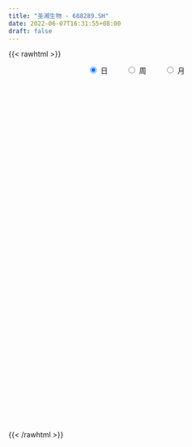 ```yaml
---
title: "圣湘生物 - 688289.SH"
date: 2022-06-07T16:31:55+08:00
draft: false
---
```

{{< rawhtml >}}
    <div style="text-align: center">
        <label style="padding: 1rem;"><input style="margin-right: .5rem" type="radio" name="period" value="D" checked onclick="period_change(this)">日</label>
        <label style="padding: 1rem;"><input style="margin-right: .5rem" type="radio" name="period" value="W" onclick="period_change(this)">周</label>
        <label style="padding: 1rem;"><input style="margin-right: .5rem" type="radio" name="period" value="M" onclick="period_change(this)">月</label>
    </div>
    <div id="chart" style="height: 700px;"></div> 
    <script type="text/javascript">
        const D_v = [225724.4,94129.26,57287.73,55006.2,73003.97,42519.12,48592.56,38679.37,30842.25,28537.28,24223.31,23454.52,20430.83,22019.61,52138.78,39306.89,26513.21,45855.79,44947.56,46309.34,38623.97,20569.66,20504.85,24622.9,34333.77,58671.58,51885.46,42035.5,30113.87,21434.36,40125.89,25367.24,24656.21,18772.68,24647.01,18487.97,21815.89,27643.23,42629.71,36012.25,20951.59,15571.18,13513.9,22901.21,29696.16,24961.51,28826.15,19597.23,10762.55,13111.79,8252.48,13823.14,7868.57,12688.41,10743.99,22097.41,13078.75,12818.84,7207.18,6660.97,8065.56,7345.1,8040.58,11575.54,11087.4,15460.73,9885.08,11465.15,13437.09,27554.6,15259.23,11740.9,12793.83,14286.0,15026.55,18390.39,30363.65,18766.02,11157.02,10550.33,15987.18,13866.94,10943.31,15552.66,14548.46,29866.36,33705.39,24821.05,18268.91,23358.93,18045.84,16218.94,13799.09,18711.34,8568.02,29007.88,16095.32,28765.93,55955.96,45449.46,29794.3,20514.23,26450.7,18590.49,11933.33,22356.9,20722.18,11798.88,9165.84,10413.98,8224.73,15245.67,20736.4,15423.34,14002.84,7728.24,11692.65,10135.28,21119.36,22413.46,11172.19,9491.91,11809.82,7419.95,8372.71,9265.31,6651.4,6453.23,5013.67,7696.75,4713.85,5460.92,12169.96,8749.7,5629.7,11265.62,5075.83,3371.08,4338.66,7547.52,13379.93,5159.23,16053.15,6979.3,7047.24,5303.1,8179.82,4432.4,9102.66,11482.88,7375.82,23858.81,25699.41,17752.25,17166.9,12356.25,10021.99,16351.05,43904.64,29848.23,16067.36,19495.33,15255.82,16658.38,14515.11,8894.11,8461.68,7983.44,16612.92,9825.18,10961.41,10426.17,5701.5,8198.07,5869.0,8822.86,6431.68,7848.55,10624.72,7714.96,18732.53,11251.04,9652.94,7199.01,7584.19,10333.89,8016.14,5843.35,6014.31,9136.01,6864.42,4915.27,8266.41,6038.01,9655.11,11462.3,9045.89,6848.05,15979.57,8290.3,9357.93,8302.63,8344.32,8348.07,4580.39,5500.16,4316.45,6797.16,5197.63,4685.14,10076.55,7596.33,7452.19,7940.28,6276.71,4876.15,4068.47,5910.61,8446.93,6362.27,6695.1,13570.77,8453.06,20708.96,19817.8,22281.64,12702.97,11503.71,8940.71,5309.71,6865.25,5786.4,6689.75,5597.97,4279.93,7185.54,3137.51,8410.32,4589.04,5760.58,5603.0,5924.15,6690.17,10817.1,18951.25,14384.67,11017.72,13511.67,11858.27,9079.19,14049.79,12324.64,14203.77,17070.92,35051.43,22982.59,17086.85,20314.19,16617.48,11642.96,12949.18,10607.38,10757.4,10985.33,11396.91,13056.32,14016.19,18023.79,11485.54,12687.74,6766.16,7264.33,8034.4,13117.85,6764.24,12356.98,21080.08,10098.34,18047.94,20954.28,11616.58,14980.28,14973.18,20335.28,45387.97,22196.17,20173.58,28626.85,9574.27,14329.25,16439.52,10732.14,31388.39,19109.08,12615.57,17617.63,10382.29,9565.02,22705.31,19006.83,49993.5,42125.29,111935.41,57777.06,34912.36,26804.74,19285.81,30229.26,19749.12,23235.52,40922.8,80788.53,47322.63,105237.4,52534.7,47014.61,31628.55,62146.02,40748.68,22974.32,30099.07,26406.48,39135.02,27500.16,27772.12,33114.59,40570.47,38349.54,80486.89,44153.11,111714.64,139185.47,162632.51,167457.05,136587.81,182056.96,147080.75,142349.71,73554.26,69908.52,81558.51,35294.99,47191.02,26791.53,31361.91,26202.87,42310.05,36491.0,26800.29,22845.4,42541.19,19051.93,20731.19,33341.6,23472.8,27702.75,25715.25,23956.69,20988.06,42899.83,43469.64,44558.0,33693.46,35976.08,39878.3,38156.88,34095.19,44213.83,36250.5,45393.87,115807.73,111483.08,62996.19,59870.08,55040.23,48026.98,53808.37,47951.45,33220.79,35721.0,36533.7,28340.87,57087.28,37023.48,36590.89,23836.66,41621.2,24951.41,41064.36,28891.69,27490.25,17467.69,60049.14,35474.1,31414.59,39437.29,26784.21,51840.52,35234.32,37799.85,29513.98,34628.17,53206.8,40128.49,50405.07,65554.25,24883.79,29116.04,34494.55,24783.36,24003.97,24593.54,19543.01,13401.26,16838.27,29224.03,152890.8,113096.5,53400.71,49378.77,40529.64,34100.54,44614.01,29238.9,51701.32,66389.9,44135.63]
const D_histogram = [0.0,-0.6286039886,-0.9454577804,-1.3378798932,-0.9410090142,-0.7349790433,-1.0744190668,-1.5070390534,-1.7977267121,-1.8046196516,-1.5653434628,-1.262435362,-0.883506008,-0.7632342597,-0.1848744373,0.2524866816,0.5792462374,1.158381529,1.6195563285,1.7121711007,1.4986518138,1.3614070011,1.2154344485,1.2073577494,1.3663460443,2.0755333055,2.7430519068,3.0196534454,2.8332950273,2.6217262626,1.7689529623,1.1861137605,0.7301145927,0.3611783893,-0.03677965,-0.2111734507,-0.2524107922,-0.5744027868,-0.2692205614,-0.3106527181,-0.6072993766,-0.6921484637,-0.7862784405,-0.9643764556,-1.4560712336,-1.3111256894,-1.6326565742,-1.9700806809,-1.9666268407,-1.7356433735,-1.5776088042,-1.3346924871,-1.0967674001,-1.0129804279,-0.7464518067,-0.3291533918,-0.250104588,-0.3630253818,-0.3757329237,-0.3304879854,-0.3462646165,-0.2997547619,-0.236381519,-0.1996835382,-0.2890255964,-0.5400932792,-0.5462832338,-0.4708093083,-0.1504750385,0.310074346,0.6122110724,0.8067584275,0.9684204839,1.0368857202,0.8539989069,0.9813356473,1.248892095,1.333469008,1.1006029351,1.0007476783,0.9814711058,0.7396099822,0.6902330622,0.7293315657,0.7314662956,1.1177250076,1.4775276962,1.3237158071,1.3559094992,1.4297104173,1.2888899237,0.7250702124,0.3592630328,0.2067612624,-0.0310743724,-0.1522274288,-0.3645794441,-0.1428597509,0.8405990343,1.3884067637,1.1973152909,1.1789885088,1.1140584615,0.9161219976,0.670549413,-0.0970569336,-1.0205773125,-1.5788209116,-1.8273903498,-2.0261252997,-2.0924351478,-1.7088430822,-1.7767854853,-1.9765398956,-1.9644137604,-2.0236889637,-1.9355643938,-1.6671922184,-1.3076001599,-1.1696321454,-1.2083256564,-1.1398137956,-1.3018534601,-1.2006290875,-1.2247834529,-1.4345077763,-1.4322972193,-1.2481526532,-1.1220714942,-1.1596033998,-1.0863905887,-0.9189617251,-0.5804616085,-0.3572901447,-0.0883774458,0.2738052816,0.3934016839,0.4239830245,0.523837309,0.7659812203,0.6016849177,0.5396018828,0.2219677518,0.0698198107,-0.0333291901,-0.0964543395,0.0215598658,0.0605254921,-0.1673011188,-0.0465022075,0.0351403412,0.6475614228,1.2208505391,1.4610848619,1.6189566947,1.6238947528,1.4524356415,1.4466788716,1.9049081319,1.8138313573,1.6350093402,1.1209347997,0.8557225628,0.789077374,0.2972007327,-0.0225566776,-0.1825197503,-0.1212062117,0.0656504905,0.1744696207,0.2052998235,-0.0126707704,-0.1421951526,-0.160029588,-0.2590834948,-0.5079220882,-0.5830845085,-0.5938987403,-0.445673934,-0.4061847656,0.0056249348,0.2405477937,0.3332309832,0.2717925694,0.2752609363,0.4321978647,0.4450940117,0.4157954686,0.3944616692,0.2730401664,0.2197110535,0.0958457941,-0.0914824514,-0.1451862844,0.0143682024,0.1179498496,0.1003397961,0.0374578879,0.2404200047,0.2848375248,0.3315656896,0.2099727465,-0.0259031364,-0.3803357371,-0.5611633505,-0.6938962177,-0.6877508913,-0.71073853,-0.6974688722,-0.6452635488,-0.6898973156,-0.6892074947,-0.7772759,-0.9222461012,-1.1148776886,-1.0439456908,-0.9138171217,-0.8610904507,-0.9770182413,-1.0671833413,-1.1487200184,-0.7342182228,-0.4060269527,0.1089728261,0.4955586384,0.952569811,1.1519015474,1.0624164713,0.8056632855,0.7218125038,0.5410384551,0.3307324776,0.1000618838,-0.1200216051,-0.2265702889,-0.3885964397,-0.4203003237,-0.2292164859,-0.1275208833,-0.1239067456,-0.1587008615,-0.0488187476,-0.1110904952,-0.32752514,-0.6993313513,-0.9636419651,-1.0570942873,-1.1101761757,-1.0554223285,-0.9131222453,-0.8042912555,-0.7062701169,-0.6619490925,-0.5614798423,-0.7106027306,-0.8101698559,-0.8696958448,-0.8326517913,-0.7351236347,-0.6216294283,-0.4535211446,-0.2864022584,-0.1420512729,-0.0434648323,0.0188155726,0.168627773,0.2476409659,0.4383927991,0.5535262647,0.6873568309,0.7458284063,0.7561304158,0.6880285339,0.7355215117,0.7115403616,0.7476951453,0.8345351178,0.8969114377,0.9782072534,0.830659423,0.6993188589,0.5751315991,0.5550772945,0.5490235241,0.7620474976,0.8314470395,0.8646429229,0.6487125286,0.5111136675,0.4095144229,0.387202159,0.3746674439,0.503357702,0.5161132227,0.5073267651,0.3873396641,0.3383546981,0.3120566533,0.3593579285,0.3882262141,0.4414334878,0.377827134,0.3749418548,0.3768650429,0.2774577016,0.1682566634,0.0544290738,-0.0819824386,-0.1945788662,-0.2074067581,-0.1240094749,0.0219924694,0.1599630626,0.4314449759,0.4357134056,0.4576283417,0.4488449699,0.4279160435,0.3222769672,0.2353549976,0.131637711,0.0723082254,0.0718252702,0.0921333773,0.0961185722,0.1213537297,0.145544961,0.1036643449,0.1927235166,0.1838849267,0.3300720193,0.4175917332,0.6810565768,1.0273115349,1.0756658796,1.4881672682,1.3629700537,0.6368143207,0.1379433169,-0.3770658286,-0.948361499,-1.2637269869,-1.6194390653,-1.7272981421,-1.7531797093,-1.6814834511,-1.7010775142,-1.5330319132,-1.290344966,-1.1204217443,-1.1058440197,-1.0075499541,-0.8768712042,-0.6484214044,-0.5051200611,-0.3168879745,-0.0968758208,-0.007379645,0.1047651318,0.0756546841,0.1463475388,0.2315215899,0.2288820895,0.2199590557,0.1745170454,0.1566714583,0.0616128646,-0.1580470783,-0.314379717,-0.2293789334,0.0693222538,0.2774665439,0.2271312172,0.1209296492,0.1081719332,0.2169465588,0.3044394316,0.2361049368,0.2314127494,0.2025111992,0.0956715287,0.0442817905,0.1285192057,0.205626108,0.2265279369,0.218247623,0.2956359366,0.2688266557,0.1424013026,0.0013228714,-0.0081683586,-0.050815265,0.1165751691,0.1359854629,0.2629810313,0.2076451385,0.1368196242,0.1043588307,0.1471858724,0.0629518243,0.0284331757,0.104677446,-0.0972286951,-0.0440243933,0.1753239478,0.3905452804,0.4927282921,0.5092851482,0.4701444871,0.4583389224,0.4472862706,0.3730859852,0.2623453496,0.1581599117,0.0593551792,0.0953261679,0.5614753091,0.6193192341,0.6012345802,0.6225672558,0.5294988984,0.4271104025,0.3953880877,-0.6417190136,-1.276103913,-1.5753194401,-1.7204862972]
const D_fast = [0.0,-0.7857549858,-1.3389732226,-2.0658653088,-1.9042466833,-1.8819614733,-2.4900062634,-3.2993860133,-4.0395053501,-4.4975532025,-4.6496128794,-4.6623136191,-4.5042607671,-4.5747975837,-4.0426563707,-3.5421735813,-3.0706024662,-2.2018717924,-1.3358079107,-0.8151503634,-0.6540066968,-0.4508997592,-0.2930136998,0.0007490386,0.5013238445,1.7293944321,3.0826760101,4.1141909101,4.6361562487,5.0800190497,4.66948399,4.3831732283,4.1097027087,3.8310611026,3.4239081508,3.1967209874,3.0923809479,2.6267882565,2.8646653416,2.7455700054,2.2970985027,2.0392122997,1.7485127127,1.3293205838,0.4736079974,0.2907721193,-0.4389229091,-1.268867186,-1.757070056,-1.9599974322,-2.1963650639,-2.2871218686,-2.3233886317,-2.4928467664,-2.4129310969,-2.07792103,-2.0613983732,-2.2650755124,-2.3717162852,-2.4090933433,-2.5114361285,-2.5398649644,-2.5355871012,-2.5488100049,-2.7104084622,-3.0964994648,-3.2392602279,-3.2814886295,-2.9987731193,-2.4607051483,-2.0055156538,-1.6092786919,-1.2055115144,-0.8778248482,-0.8472119347,-0.4745412825,0.105238189,0.5231823539,0.5654670148,0.7157986777,0.9418898816,0.8849312535,1.008112599,1.229543994,1.4145452977,2.0802352617,2.8094198744,2.986536937,3.3577080039,3.7889365263,3.9703385137,3.5877863555,3.311794934,3.2109834792,2.9653792513,2.8061693378,2.5026724614,2.6886772169,3.8822857607,4.777195181,4.8854325309,5.161852876,5.3754374441,5.4065314796,5.3285962483,4.5367256683,3.3580609612,2.4051121342,1.6996951086,0.9944288338,0.4050101987,0.3613914938,-0.1507472807,-0.8446366649,-1.3236139697,-1.888811414,-2.2845779426,-2.4330038218,-2.4003118032,-2.5547518251,-2.8955267502,-3.1119683383,-3.5994713678,-3.7984042671,-4.1287544956,-4.6971057631,-5.052969511,-5.1808631082,-5.3352998227,-5.6627325783,-5.8611174143,-5.9234289821,-5.7300442675,-5.59619534,-5.3493770025,-4.9187429547,-4.7007961313,-4.5642190347,-4.3334054229,-3.8997662066,-3.9136412798,-3.8408238439,-4.1029660369,-4.2376590254,-4.3491403237,-4.436379058,-4.3129748863,-4.2588778869,-4.5285297775,-4.4193564181,-4.3289287841,-3.5546173468,-2.6761155957,-2.0706100574,-1.507999051,-1.0970873046,-0.9054375056,-0.5495245575,0.3849317357,0.7473128004,0.9772431184,0.7434022778,0.6921206816,0.8227448363,0.4051683782,0.0797717985,-0.1258212119,-0.0948092261,0.1084600987,0.2608966341,0.3430517927,0.1219135063,-0.043159664,-0.1010014965,-0.264826277,-0.6406453924,-0.8615789399,-1.0208678567,-0.9840615339,-1.046118557,-0.6329026228,-0.3378428155,-0.1618518802,-0.1553421516,-0.0830585506,0.1819278439,0.3060974939,0.3807478179,0.4580294357,0.4048679747,0.4064666251,0.3065628142,0.0963639559,0.0063635517,0.1695100892,0.3025791987,0.3100540943,0.2565366581,0.5196037761,0.6352306773,0.7648502646,0.695750508,0.4533988411,0.0038823062,-0.3172361449,-0.6234430665,-0.789235463,-0.9899077342,-1.1510052944,-1.2601158582,-1.4772239539,-1.6488360066,-1.9312233869,-2.3067551135,-2.778106123,-2.9681605479,-3.0664862592,-3.229032201,-3.5892145519,-3.9461754872,-4.3148921689,-4.083944929,-3.8572603971,-3.3150174117,-2.8045419399,-2.1093883145,-1.6220811913,-1.4459621495,-1.501299514,-1.4046971698,-1.4502116047,-1.5778344627,-1.7834895856,-2.0335784757,-2.1967697318,-2.4559449925,-2.5927239575,-2.4589442411,-2.3891288594,-2.4164914081,-2.4909607393,-2.3932833124,-2.4833276837,-2.7816436135,-3.3282826627,-3.8335037677,-4.1912296618,-4.521855594,-4.7309573291,-4.8169378072,-4.9091796312,-4.9877260218,-5.1088922706,-5.148792981,-5.475566552,-5.7776761412,-6.0546260913,-6.2257449856,-6.3119977377,-6.3539108883,-6.2991828908,-6.2036645693,-6.094826402,-6.0071061695,-5.9401218714,-5.7481527277,-5.6072292934,-5.3068792604,-5.0533642286,-4.7476944547,-4.5027657777,-4.3034311643,-4.1995259127,-3.9681525569,-3.8142486166,-3.5911700466,-3.2956962947,-3.0090921154,-2.6832444863,-2.6231274609,-2.5796383104,-2.5600426704,-2.4413276513,-2.3101255407,-1.9065896929,-1.6293283911,-1.3799717769,-1.4337240391,-1.4435444833,-1.4427651222,-1.3682768464,-1.2871447004,-1.0326150168,-0.8908311905,-0.7727859568,-0.7959381418,-0.7603344332,-0.7086183147,-0.5714775573,-0.4455527183,-0.2819870726,-0.2511366429,-0.1602864584,-0.0641470095,-0.0941899255,-0.1613267979,-0.261547119,-0.418454241,-0.5796953851,-0.6443749666,-0.5919800522,-0.4404799904,-0.2625186316,0.1168245257,0.2300213067,0.3663433282,0.4697711989,0.5558212834,0.5307514489,0.5026682287,0.4318603698,0.3906079406,0.4080813029,0.4514227543,0.4794375923,0.5350111822,0.5955886537,0.5796241239,0.7168641747,0.7539968165,0.982701914,1.1746195611,1.608348549,2.2114313907,2.5287022053,3.313245411,3.5287907099,2.961838557,2.4974533825,1.8881777799,1.0797917348,0.4484945002,-0.3120773446,-0.851760957,-1.3159374515,-1.664612056,-2.1094754976,-2.324687875,-2.4045871693,-2.5147693836,-2.776652664,-2.9302460869,-3.0187851381,-2.9524406894,-2.9354193614,-2.8264092684,-2.6306160699,-2.5429648054,-2.4046287456,-2.4148255222,-2.3075457828,-2.1644913342,-2.1099103123,-2.0638435821,-2.0656563311,-2.0443340537,-2.1239894312,-2.3831611437,-2.6180887116,-2.5904326614,-2.2744009107,-1.9968899846,-1.990442507,-2.0664116627,-2.0521263954,-1.8891151301,-1.7255123995,-1.7348206601,-1.6816596601,-1.6599334105,-1.7428551988,-1.7831744894,-1.6668072728,-1.5382938435,-1.4607600304,-1.4144784385,-1.2631811407,-1.2227837577,-1.3136087851,-1.4543564986,-1.4658898182,-1.5212405408,-1.3247063144,-1.2712996549,-1.0785588287,-1.0819834369,-1.1186040451,-1.1249751309,-1.0453516211,-1.1138477132,-1.1412580678,-1.038844436,-1.2650577508,-1.2228595474,-0.9596802193,-0.6468225667,-0.4214574819,-0.2775793388,-0.1991838781,-0.0964047122,0.0043642036,0.0234354146,-0.0217188836,-0.0863643436,-0.1703302813,-0.1105277506,0.4959902179,0.7086639514,0.8408879426,1.0178624321,1.0571687992,1.061557904,1.1286826111,-0.0688542435,-1.0222651212,-1.7153105083,-2.2905989397]
const D_slow = [0.0,-0.1571509972,-0.3935154422,-0.7279854156,-0.9632376691,-1.1469824299,-1.4155871966,-1.79234696,-2.241778638,-2.6929335509,-3.0842694166,-3.3998782571,-3.6207547591,-3.811563324,-3.8577819333,-3.7946602629,-3.6498487036,-3.3602533213,-2.9553642392,-2.5273214641,-2.1526585106,-1.8123067603,-1.5084481482,-1.2066087109,-0.8650221998,-0.3461388734,0.3396241033,1.0945374647,1.8028612215,2.4582927871,2.9005310277,3.1970594678,3.379588116,3.4698827133,3.4606878008,3.4078944381,3.3447917401,3.2011910434,3.133885903,3.0562227235,2.9043978793,2.7313607634,2.5347911533,2.2936970394,1.929679231,1.6018978086,1.1937336651,0.7012134949,0.2095567847,-0.2243540587,-0.6187562597,-0.9524293815,-1.2266212315,-1.4798663385,-1.6664792902,-1.7487676381,-1.8112937852,-1.9020501306,-1.9959833615,-2.0786053579,-2.165171512,-2.2401102025,-2.2992055822,-2.3491264668,-2.4213828659,-2.5564061857,-2.6929769941,-2.8106793212,-2.8482980808,-2.7707794943,-2.6177267262,-2.4160371193,-2.1739319984,-1.9147105683,-1.7012108416,-1.4558769298,-1.143653906,-0.810286654,-0.5351359203,-0.2849490007,-0.0395812242,0.1453212713,0.3178795369,0.5002124283,0.6830790022,0.9625102541,1.3318921781,1.6628211299,2.0017985047,2.359226109,2.6814485899,2.8627161431,2.9525319012,3.0042222168,2.9964536237,2.9583967665,2.8672519055,2.8315369678,3.0416867264,3.3887884173,3.68811724,3.9828643672,4.2613789826,4.490409482,4.6580468353,4.6337826019,4.3786382737,3.9839330458,3.5270854584,3.0205541335,2.4974453465,2.070234576,1.6260382046,1.1319032307,0.6407997906,0.1348775497,-0.3490135488,-0.7658116034,-1.0927116433,-1.3851196797,-1.6872010938,-1.9721545427,-2.2976179077,-2.5977751796,-2.9039710428,-3.2625979868,-3.6206722917,-3.932710455,-4.2132283285,-4.5031291785,-4.7747268256,-5.0044672569,-5.149582659,-5.2389051952,-5.2609995567,-5.1925482363,-5.0941978153,-4.9882020592,-4.8572427319,-4.6657474268,-4.5153261974,-4.3804257267,-4.3249337888,-4.3074788361,-4.3158111336,-4.3399247185,-4.334534752,-4.319403379,-4.3612286587,-4.3728542106,-4.3640691253,-4.2021787696,-3.8969661348,-3.5316949193,-3.1269557457,-2.7209820575,-2.3578731471,-1.9962034292,-1.5199763962,-1.0665185569,-0.6577662218,-0.3775325219,-0.1636018812,0.0336674623,0.1079676455,0.1023284761,0.0566985385,0.0263969856,0.0428096082,0.0864270134,0.1377519692,0.1345842767,0.0990354885,0.0590280915,-0.0057427822,-0.1327233042,-0.2784944314,-0.4269691164,-0.5383875999,-0.6399337913,-0.6385275576,-0.5783906092,-0.4950828634,-0.427134721,-0.358319487,-0.2502700208,-0.1389965179,-0.0350476507,0.0635677666,0.1318278082,0.1867555716,0.2107170201,0.1878464072,0.1515498361,0.1551418868,0.1846293492,0.2097142982,0.2190787702,0.2791837713,0.3503931525,0.4332845749,0.4857777616,0.4793019775,0.3842180432,0.2439272056,0.0704531512,-0.1014845717,-0.2791692042,-0.4535364222,-0.6148523094,-0.7873266383,-0.959628512,-1.153947487,-1.3845090123,-1.6632284344,-1.9242148571,-2.1526691375,-2.3679417502,-2.6121963106,-2.8789921459,-3.1661721505,-3.3497267062,-3.4512334444,-3.4239902378,-3.3001005783,-3.0619581255,-2.7739827387,-2.5083786208,-2.3069627995,-2.1265096735,-1.9912500597,-1.9085669403,-1.8835514694,-1.9135568707,-1.9701994429,-2.0673485528,-2.1724236337,-2.2297277552,-2.261607976,-2.2925846625,-2.3322598778,-2.3444645647,-2.3722371885,-2.4541184735,-2.6289513114,-2.8698618026,-3.1341353745,-3.4116794184,-3.6755350005,-3.9038155618,-4.1048883757,-4.2814559049,-4.4469431781,-4.5873131387,-4.7649638213,-4.9675062853,-5.1849302465,-5.3930931943,-5.576874103,-5.73228146,-5.8456617462,-5.9172623108,-5.952775129,-5.9636413371,-5.958937444,-5.9167805007,-5.8548702593,-5.7452720595,-5.6068904933,-5.4350512856,-5.248594184,-5.0595615801,-4.8875544466,-4.7036740687,-4.5257889783,-4.3388651919,-4.1302314125,-3.9060035531,-3.6614517397,-3.453786884,-3.2789571692,-3.1351742695,-2.9964049458,-2.8591490648,-2.6686371904,-2.4607754305,-2.2446146998,-2.0824365677,-1.9546581508,-1.8522795451,-1.7554790053,-1.6618121444,-1.5359727188,-1.4069444132,-1.2801127219,-1.1832778059,-1.0986891313,-1.020674968,-0.9308354859,-0.8337789324,-0.7234205604,-0.6289637769,-0.5352283132,-0.4410120525,-0.3716476271,-0.3295834613,-0.3159761928,-0.3364718024,-0.385116519,-0.4369682085,-0.4679705772,-0.4624724599,-0.4224816942,-0.3146204503,-0.2056920989,-0.0912850134,0.020926229,0.1279052399,0.2084744817,0.2673132311,0.3002226588,0.3182997152,0.3362560327,0.359289377,0.3833190201,0.4136574525,0.4500436927,0.475959779,0.5241406581,0.5701118898,0.6526298946,0.7570278279,0.9272919721,1.1841198559,1.4530363257,1.8250781428,2.1658206562,2.3250242364,2.3595100656,2.2652436085,2.0281532337,1.712221487,1.3073617207,0.8755371851,0.4372422578,0.0168713951,-0.4083979835,-0.7916559618,-1.1142422033,-1.3943476394,-1.6708086443,-1.9226961328,-2.1419139339,-2.304019285,-2.4302993003,-2.5095212939,-2.5337402491,-2.5355851603,-2.5093938774,-2.4904802064,-2.4538933217,-2.3960129242,-2.3387924018,-2.2838026379,-2.2401733765,-2.2010055119,-2.1856022958,-2.2251140653,-2.3037089946,-2.361053728,-2.3437231645,-2.2743565285,-2.2175737242,-2.1873413119,-2.1602983286,-2.1060616889,-2.029951831,-1.9709255968,-1.9130724095,-1.8624446097,-1.8385267275,-1.8274562799,-1.7953264785,-1.7439199515,-1.6872879673,-1.6327260615,-1.5588170774,-1.4916104134,-1.4560100878,-1.4556793699,-1.4577214596,-1.4704252758,-1.4412814835,-1.4072851178,-1.34153986,-1.2896285754,-1.2554236693,-1.2293339616,-1.1925374935,-1.1767995374,-1.1696912435,-1.143521882,-1.1678290558,-1.1788351541,-1.1350041671,-1.0373678471,-0.914185774,-0.786864487,-0.6693283652,-0.5547436346,-0.442922067,-0.3496505707,-0.2840642332,-0.2445242553,-0.2296854605,-0.2058539185,-0.0654850912,0.0893447173,0.2396533624,0.3952951763,0.5276699009,0.6344475015,0.7332945234,0.57286477,0.2538387918,-0.1399910682,-0.5701126425]
const D_data = [['2020-08-28', 151.0, 116.06, 113.56, 155.55],['2020-08-31', 116.8, 106.21, 105.86, 118.0],['2020-09-01', 107.99, 106.88, 106.22, 112.41],['2020-09-02', 106.88, 103.01, 101.55, 107.47],['2020-09-03', 102.99, 111.88, 102.0, 115.26],['2020-09-04', 108.27, 110.3, 108.2, 114.87],['2020-09-07', 110.2, 102.19, 101.8, 110.48],['2020-09-08', 103.0, 97.66, 97.5, 103.49],['2020-09-09', 97.47, 95.86, 95.7, 99.72],['2020-09-10', 97.0, 96.81, 95.22, 100.98],['2020-09-11', 96.18, 98.76, 95.52, 99.65],['2020-09-14', 99.6, 99.43, 98.6, 102.48],['2020-09-15', 100.3, 100.87, 98.3, 101.52],['2020-09-16', 101.7, 97.79, 97.58, 101.7],['2020-09-17', 97.0, 104.5, 95.0, 106.7],['2020-09-18', 103.91, 104.97, 102.58, 108.25],['2020-09-21', 104.0, 105.46, 102.25, 106.87],['2020-09-22', 107.0, 111.28, 106.53, 114.02],['2020-09-23', 110.94, 113.29, 108.55, 116.0],['2020-09-24', 112.0, 111.12, 110.94, 118.0],['2020-09-25', 111.6, 107.91, 106.75, 115.29],['2020-09-28', 109.89, 108.78, 106.52, 110.68],['2020-09-29', 109.65, 108.7, 106.31, 110.25],['2020-09-30', 107.5, 110.79, 107.49, 112.41],['2020-10-09', 112.5, 114.18, 110.91, 114.88],['2020-10-12', 125.0, 124.73, 123.17, 130.0],['2020-10-13', 124.5, 129.88, 123.01, 133.44],['2020-10-14', 129.0, 129.96, 128.0, 134.99],['2020-10-15', 130.25, 126.96, 126.05, 131.98],['2020-10-16', 126.96, 128.06, 126.11, 129.77],['2020-10-19', 128.18, 119.28, 119.01, 128.99],['2020-10-20', 119.8, 120.39, 116.4, 120.79],['2020-10-21', 120.0, 120.4, 119.5, 125.87],['2020-10-22', 120.0, 120.18, 116.66, 121.96],['2020-10-23', 121.33, 118.36, 117.6, 124.39],['2020-10-26', 118.32, 120.0, 117.7, 121.53],['2020-10-27', 119.12, 121.38, 117.76, 122.19],['2020-10-28', 120.5, 117.01, 115.32, 122.28],['2020-10-29', 115.2, 124.94, 115.1, 125.1],['2020-10-30', 129.0, 121.52, 120.73, 129.0],['2020-11-02', 122.09, 117.46, 116.3, 123.18],['2020-11-03', 118.45, 118.96, 116.49, 119.2],['2020-11-04', 121.7, 118.14, 117.5, 121.7],['2020-11-05', 118.9, 115.99, 115.0, 119.9],['2020-11-06', 115.56, 109.57, 109.0, 115.99],['2020-11-09', 110.89, 115.75, 110.5, 116.49],['2020-11-10', 113.66, 108.44, 107.15, 113.66],['2020-11-11', 107.64, 105.14, 105.0, 109.4],['2020-11-12', 106.0, 106.99, 104.01, 106.99],['2020-11-13', 107.0, 108.99, 106.11, 110.19],['2020-11-16', 109.9, 107.74, 106.9, 109.92],['2020-11-17', 109.7, 108.61, 108.12, 110.5],['2020-11-18', 108.5, 108.72, 108.18, 109.3],['2020-11-19', 108.72, 106.62, 105.7, 109.24],['2020-11-20', 106.86, 108.93, 106.02, 108.97],['2020-11-23', 110.99, 112.0, 110.08, 113.18],['2020-11-24', 111.3, 108.62, 108.0, 111.88],['2020-11-25', 108.26, 105.61, 104.92, 108.77],['2020-11-26', 105.01, 105.95, 105.01, 106.88],['2020-11-27', 105.9, 106.19, 105.05, 106.74],['2020-11-30', 106.2, 104.93, 104.46, 106.88],['2020-12-01', 104.25, 105.22, 104.0, 105.74],['2020-12-02', 105.15, 105.19, 104.68, 105.66],['2020-12-03', 104.5, 104.62, 102.5, 106.27],['2020-12-04', 104.64, 102.36, 102.18, 104.95],['2020-12-07', 101.0, 98.72, 98.25, 101.0],['2020-12-08', 99.86, 100.28, 98.75, 101.76],['2020-12-09', 100.44, 100.69, 100.44, 102.96],['2020-12-10', 101.0, 104.18, 100.07, 104.7],['2020-12-11', 105.0, 107.72, 105.0, 110.3],['2020-12-14', 109.0, 107.79, 106.66, 110.58],['2020-12-15', 107.51, 108.0, 107.05, 108.98],['2020-12-16', 108.99, 108.94, 108.01, 109.96],['2020-12-17', 109.11, 108.91, 108.11, 110.56],['2020-12-18', 109.0, 105.95, 105.92, 109.13],['2020-12-21', 105.5, 110.2, 105.49, 111.18],['2020-12-22', 111.0, 113.74, 110.52, 116.5],['2020-12-23', 113.74, 113.3, 109.41, 113.75],['2020-12-24', 112.34, 109.8, 109.4, 112.38],['2020-12-25', 109.7, 111.35, 108.0, 112.29],['2020-12-28', 112.5, 112.81, 112.5, 115.28],['2020-12-29', 112.7, 110.01, 108.58, 112.81],['2020-12-30', 111.01, 112.24, 109.5, 112.59],['2020-12-31', 112.18, 113.95, 110.23, 114.22],['2021-01-04', 115.0, 114.27, 113.0, 115.85],['2021-01-05', 114.26, 121.0, 114.26, 121.36],['2021-01-06', 124.86, 123.9, 121.5, 129.19],['2021-01-07', 123.0, 119.36, 116.95, 124.0],['2021-01-08', 118.65, 122.7, 116.2, 123.33],['2021-01-11', 124.28, 124.94, 124.0, 129.3],['2021-01-12', 125.35, 123.52, 120.75, 127.0],['2021-01-13', 123.52, 117.51, 117.38, 123.52],['2021-01-14', 117.88, 118.32, 116.82, 121.2],['2021-01-15', 118.31, 120.24, 114.98, 120.49],['2021-01-18', 120.5, 118.61, 117.95, 120.5],['2021-01-19', 122.5, 119.45, 119.0, 125.55],['2021-01-20', 122.32, 117.61, 117.45, 122.4],['2021-01-21', 122.98, 123.28, 121.52, 126.73],['2021-01-22', 124.3, 136.8, 124.25, 140.9],['2021-01-25', 143.62, 136.85, 135.47, 143.63],['2021-01-26', 136.84, 130.1, 128.55, 137.99],['2021-01-27', 130.78, 133.2, 130.2, 133.99],['2021-01-28', 133.2, 133.9, 129.8, 134.96],['2021-01-29', 134.66, 132.96, 130.12, 135.49],['2021-02-01', 133.67, 132.45, 130.5, 134.92],['2021-02-02', 132.35, 124.05, 124.05, 132.35],['2021-02-03', 123.47, 117.7, 116.83, 124.58],['2021-02-04', 115.98, 117.81, 115.5, 120.16],['2021-02-05', 118.61, 118.67, 117.5, 121.86],['2021-02-08', 118.67, 117.0, 114.02, 119.74],['2021-02-09', 116.0, 116.68, 115.6, 117.94],['2021-02-10', 116.98, 121.98, 116.81, 123.33],['2021-02-18', 124.01, 116.04, 115.11, 124.01],['2021-02-19', 116.04, 112.35, 109.07, 116.04],['2021-02-22', 111.2, 113.04, 110.07, 113.8],['2021-02-23', 112.2, 110.47, 110.2, 113.18],['2021-02-24', 110.07, 110.79, 109.36, 111.27],['2021-02-25', 110.31, 112.49, 110.0, 113.58],['2021-02-26', 115.0, 114.01, 113.75, 118.98],['2021-03-01', 112.05, 111.41, 107.15, 113.5],['2021-03-02', 112.3, 108.29, 107.66, 112.3],['2021-03-03', 108.64, 108.51, 107.03, 109.5],['2021-03-04', 108.54, 104.08, 103.67, 108.55],['2021-03-05', 103.9, 105.86, 103.68, 106.68],['2021-03-08', 106.65, 103.13, 103.01, 107.18],['2021-03-09', 103.3, 98.66, 97.5, 103.3],['2021-03-10', 99.4, 99.11, 98.07, 100.59],['2021-03-11', 99.99, 100.28, 99.33, 101.49],['2021-03-12', 101.47, 98.86, 98.3, 101.47],['2021-03-15', 98.24, 95.51, 95.01, 98.99],['2021-03-16', 95.9, 95.43, 94.25, 96.47],['2021-03-17', 95.57, 95.76, 94.4, 96.56],['2021-03-18', 95.7, 97.95, 95.06, 100.96],['2021-03-19', 97.0, 96.91, 95.36, 99.68],['2021-03-22', 97.42, 97.89, 97.03, 98.62],['2021-03-23', 98.98, 100.1, 98.18, 101.79],['2021-03-24', 100.1, 97.9, 97.55, 100.1],['2021-03-25', 98.32, 96.8, 96.51, 98.32],['2021-03-26', 97.97, 97.7, 96.11, 97.97],['2021-03-29', 97.63, 100.25, 97.2, 100.29],['2021-03-30', 98.0, 95.26, 95.01, 98.0],['2021-03-31', 95.95, 95.75, 95.08, 97.53],['2021-04-01', 96.0, 91.2, 88.88, 96.06],['2021-04-02', 91.21, 91.5, 90.0, 92.33],['2021-04-06', 92.5, 90.82, 90.33, 92.8],['2021-04-07', 90.82, 90.2, 89.57, 90.82],['2021-04-08', 90.94, 91.97, 90.2, 92.98],['2021-04-09', 92.06, 90.82, 90.55, 92.42],['2021-04-12', 90.8, 86.3, 86.3, 90.8],['2021-04-13', 88.28, 89.67, 87.83, 90.65],['2021-04-14', 91.0, 89.1, 87.99, 91.0],['2021-04-15', 89.59, 97.3, 89.12, 99.87],['2021-04-16', 97.02, 100.2, 95.21, 102.99],['2021-04-19', 100.0, 98.78, 97.0, 100.19],['2021-04-20', 99.0, 99.59, 97.71, 103.3],['2021-04-21', 98.22, 99.0, 97.2, 101.6],['2021-04-22', 98.91, 97.21, 96.4, 98.91],['2021-04-23', 96.82, 99.66, 96.82, 101.57],['2021-04-26', 102.0, 107.8, 101.9, 111.65],['2021-04-27', 107.99, 103.22, 102.11, 107.99],['2021-04-28', 103.3, 102.65, 100.03, 103.5],['2021-04-29', 102.9, 97.6, 96.9, 102.9],['2021-04-30', 99.36, 99.36, 97.62, 102.09],['2021-05-06', 100.04, 101.6, 98.71, 102.93],['2021-05-07', 101.15, 95.2, 95.17, 101.15],['2021-05-10', 94.7, 95.28, 94.0, 97.68],['2021-05-11', 95.2, 95.91, 92.0, 96.4],['2021-05-12', 95.05, 98.3, 94.03, 98.8],['2021-05-13', 99.91, 100.53, 99.91, 104.79],['2021-05-14', 102.18, 100.46, 98.91, 102.18],['2021-05-17', 100.53, 100.03, 99.6, 102.8],['2021-05-18', 100.55, 96.5, 95.8, 101.12],['2021-05-19', 96.47, 96.62, 95.38, 97.6],['2021-05-20', 96.6, 97.51, 95.04, 98.35],['2021-05-21', 97.3, 96.01, 95.8, 98.05],['2021-05-24', 95.8, 92.87, 92.0, 95.8],['2021-05-25', 93.52, 93.7, 93.52, 95.85],['2021-05-26', 94.98, 93.75, 92.51, 95.08],['2021-05-27', 93.99, 95.63, 93.18, 95.88],['2021-05-28', 95.8, 94.35, 94.11, 95.8],['2021-05-31', 95.85, 99.99, 95.81, 100.48],['2021-06-01', 101.0, 99.54, 98.84, 101.84],['2021-06-02', 99.7, 98.8, 97.65, 99.7],['2021-06-03', 98.7, 97.13, 96.81, 98.7],['2021-06-04', 96.66, 97.95, 96.66, 99.5],['2021-06-07', 98.79, 100.55, 98.0, 100.88],['2021-06-08', 100.73, 99.53, 99.23, 101.25],['2021-06-09', 99.64, 99.29, 98.01, 99.86],['2021-06-10', 99.6, 99.58, 98.38, 99.7],['2021-06-11', 99.44, 98.22, 98.0, 100.49],['2021-06-15', 98.5, 98.82, 96.95, 99.3],['2021-06-16', 99.26, 97.61, 97.11, 99.57],['2021-06-17', 97.6, 96.0, 94.42, 97.6],['2021-06-18', 95.84, 96.95, 94.89, 97.9],['2021-06-21', 96.61, 99.88, 95.83, 100.5],['2021-06-22', 100.64, 99.97, 99.66, 103.84],['2021-06-23', 99.97, 98.8, 97.4, 99.97],['2021-06-24', 98.8, 98.1, 96.8, 99.8],['2021-06-25', 100.0, 101.96, 98.52, 102.54],['2021-06-28', 102.58, 100.9, 100.41, 103.73],['2021-06-29', 101.5, 101.48, 99.38, 103.0],['2021-06-30', 101.4, 99.45, 99.29, 101.4],['2021-07-01', 95.42, 97.19, 95.42, 99.98],['2021-07-02', 96.86, 94.0, 93.58, 97.01],['2021-07-05', 93.06, 94.39, 93.06, 95.19],['2021-07-06', 94.27, 93.66, 92.92, 95.18],['2021-07-07', 93.37, 94.5, 93.37, 95.11],['2021-07-08', 94.88, 93.5, 93.1, 95.43],['2021-07-09', 93.26, 93.31, 93.0, 94.6],['2021-07-12', 93.76, 93.36, 93.08, 94.82],['2021-07-13', 93.36, 91.53, 90.81, 93.58],['2021-07-14', 90.88, 91.3, 89.51, 92.45],['2021-07-15', 91.0, 89.21, 88.88, 91.0],['2021-07-16', 88.0, 87.0, 86.98, 89.58],['2021-07-19', 86.9, 84.45, 84.27, 87.0],['2021-07-20', 83.83, 86.3, 83.83, 86.57],['2021-07-21', 86.02, 86.51, 85.81, 87.35],['2021-07-22', 86.52, 85.0, 84.51, 87.33],['2021-07-23', 85.2, 81.62, 81.38, 85.2],['2021-07-26', 81.65, 80.17, 78.86, 82.68],['2021-07-27', 80.1, 78.49, 77.13, 80.81],['2021-07-28', 77.99, 84.39, 75.33, 84.52],['2021-07-29', 83.82, 84.38, 83.8, 84.98],['2021-07-30', 83.51, 88.4, 81.94, 91.17],['2021-08-02', 91.0, 89.0, 88.4, 94.3],['2021-08-03', 89.46, 92.3, 87.0, 93.22],['2021-08-04', 93.7, 91.28, 90.09, 93.7],['2021-08-05', 91.84, 88.47, 88.0, 92.94],['2021-08-06', 88.0, 85.84, 85.13, 88.87],['2021-08-09', 85.9, 87.38, 85.85, 88.57],['2021-08-10', 87.4, 85.66, 85.15, 87.4],['2021-08-11', 86.31, 84.3, 83.95, 87.0],['2021-08-12', 85.66, 82.75, 82.43, 85.66],['2021-08-13', 83.43, 81.38, 81.21, 83.48],['2021-08-16', 81.9, 81.5, 80.25, 82.7],['2021-08-17', 81.5, 79.54, 79.44, 81.5],['2021-08-18', 79.02, 80.02, 78.84, 80.38],['2021-08-19', 80.06, 82.67, 80.06, 84.18],['2021-08-20', 82.11, 81.88, 80.21, 82.12],['2021-08-23', 81.88, 80.51, 79.18, 81.88],['2021-08-24', 80.52, 79.5, 79.17, 80.97],['2021-08-25', 78.94, 81.1, 78.94, 81.53],['2021-08-26', 81.92, 78.67, 78.58, 82.21],['2021-08-27', 79.13, 75.46, 75.3, 79.18],['2021-08-30', 75.43, 71.14, 70.4, 75.44],['2021-08-31', 71.02, 69.7, 68.7, 71.5],['2021-09-01', 69.88, 69.63, 68.3, 70.8],['2021-09-02', 69.24, 68.4, 67.16, 69.36],['2021-09-03', 69.4, 68.38, 67.87, 69.4],['2021-09-06', 67.97, 68.68, 67.38, 68.97],['2021-09-07', 68.68, 67.68, 67.4, 68.68],['2021-09-08', 67.68, 66.9, 66.9, 67.7],['2021-09-09', 66.83, 65.44, 65.31, 66.83],['2021-09-10', 65.1, 65.4, 65.0, 65.68],['2021-09-13', 64.45, 60.96, 60.89, 64.45],['2021-09-14', 60.2, 59.6, 59.0, 61.0],['2021-09-15', 59.5, 58.27, 57.93, 59.5],['2021-09-16', 59.28, 57.98, 57.97, 59.7],['2021-09-17', 58.0, 57.69, 56.82, 58.5],['2021-09-22', 57.57, 57.11, 57.01, 58.15],['2021-09-23', 57.27, 57.3, 57.03, 57.61],['2021-09-24', 57.55, 57.06, 57.0, 57.55],['2021-09-27', 57.12, 56.6, 56.6, 57.4],['2021-09-28', 56.88, 55.76, 55.63, 56.88],['2021-09-29', 55.6, 54.88, 54.82, 55.79],['2021-09-30', 54.97, 55.78, 54.97, 56.65],['2021-10-08', 55.59, 54.84, 54.65, 55.84],['2021-10-11', 54.9, 56.42, 54.9, 57.15],['2021-10-12', 56.85, 55.89, 55.27, 57.09],['2021-10-13', 55.88, 56.51, 55.88, 57.33],['2021-10-14', 56.52, 55.9, 55.69, 56.52],['2021-10-15', 56.1, 55.35, 55.28, 56.1],['2021-10-18', 55.22, 54.08, 54.01, 55.6],['2021-10-19', 54.25, 55.36, 54.01, 56.1],['2021-10-20', 55.21, 54.45, 54.36, 55.4],['2021-10-21', 54.56, 55.19, 54.2, 55.77],['2021-10-22', 56.45, 56.19, 56.19, 57.93],['2021-10-25', 56.19, 56.41, 55.19, 56.69],['2021-10-26', 56.4, 57.25, 56.02, 57.96],['2021-10-27', 57.9, 54.42, 54.32, 58.5],['2021-10-28', 54.42, 54.0, 54.0, 55.42],['2021-10-29', 54.35, 53.45, 51.82, 54.35],['2021-11-01', 53.88, 54.38, 52.71, 54.69],['2021-11-02', 54.48, 54.51, 53.81, 55.2],['2021-11-03', 55.2, 57.95, 54.59, 58.0],['2021-11-04', 57.1, 57.19, 56.0, 57.79],['2021-11-05', 56.88, 57.36, 56.87, 58.54],['2021-11-08', 56.15, 54.04, 52.82, 56.15],['2021-11-09', 53.97, 54.24, 53.81, 54.5],['2021-11-10', 53.9, 54.14, 53.21, 54.77],['2021-11-11', 53.91, 54.86, 53.91, 56.0],['2021-11-12', 54.8, 54.95, 54.41, 55.12],['2021-11-15', 55.03, 57.16, 54.96, 58.3],['2021-11-16', 56.88, 56.29, 56.21, 57.75],['2021-11-17', 56.29, 56.25, 55.65, 56.43],['2021-11-18', 56.25, 54.69, 54.69, 56.5],['2021-11-19', 54.7, 55.25, 54.7, 55.68],['2021-11-22', 55.78, 55.44, 55.0, 55.98],['2021-11-23', 55.69, 56.55, 55.21, 56.93],['2021-11-24', 56.6, 56.7, 55.93, 56.98],['2021-11-25', 56.55, 57.45, 56.54, 58.27],['2021-11-26', 57.8, 56.19, 56.12, 58.58],['2021-11-29', 58.36, 56.99, 56.5, 59.89],['2021-11-30', 56.59, 57.28, 55.64, 57.5],['2021-12-01', 57.2, 55.95, 55.78, 57.2],['2021-12-02', 56.18, 55.39, 55.1, 56.44],['2021-12-03', 55.03, 54.77, 54.69, 55.3],['2021-12-06', 54.4, 53.75, 53.13, 54.99],['2021-12-07', 53.7, 53.21, 53.09, 54.08],['2021-12-08', 53.27, 53.9, 52.93, 54.25],['2021-12-09', 53.9, 55.1, 53.65, 55.15],['2021-12-10', 54.9, 56.4, 54.83, 57.53],['2021-12-13', 56.9, 57.08, 56.27, 57.51],['2021-12-14', 56.93, 60.05, 56.82, 61.6],['2021-12-15', 60.0, 57.76, 57.69, 60.05],['2021-12-16', 57.61, 58.39, 56.81, 58.8],['2021-12-17', 58.52, 58.4, 57.61, 59.2],['2021-12-20', 59.0, 58.53, 58.39, 60.75],['2021-12-21', 58.6, 57.45, 57.0, 59.28],['2021-12-22', 57.59, 57.42, 56.9, 57.88],['2021-12-23', 58.2, 56.88, 56.67, 59.19],['2021-12-24', 56.97, 57.12, 56.4, 58.4],['2021-12-27', 57.2, 57.8, 57.13, 58.97],['2021-12-28', 57.85, 58.23, 57.23, 58.7],['2021-12-29', 58.65, 58.22, 57.81, 58.9],['2021-12-30', 58.0, 58.71, 58.0, 59.5],['2021-12-31', 58.38, 59.0, 57.88, 59.57],['2022-01-04', 59.47, 58.29, 58.24, 59.75],['2022-01-05', 59.75, 60.25, 58.76, 61.47],['2022-01-06', 60.08, 59.47, 58.41, 60.08],['2022-01-07', 61.54, 62.08, 60.5, 64.5],['2022-01-10', 64.25, 62.38, 62.07, 66.28],['2022-01-11', 62.39, 66.1, 61.58, 68.28],['2022-01-12', 65.51, 69.63, 63.81, 71.6],['2022-01-13', 69.66, 68.0, 66.38, 72.88],['2022-01-14', 67.0, 75.08, 67.0, 78.49],['2022-01-17', 74.85, 70.55, 69.7, 74.9],['2022-01-18', 69.0, 61.83, 61.6, 69.0],['2022-01-19', 61.09, 62.0, 60.18, 63.39],['2022-01-20', 62.03, 59.28, 59.18, 63.17],['2022-01-21', 58.4, 55.4, 55.33, 58.4],['2022-01-24', 55.5, 55.58, 54.89, 56.28],['2022-01-25', 55.65, 52.31, 52.31, 55.74],['2022-01-26', 52.39, 52.97, 52.3, 53.44],['2022-01-27', 53.19, 52.33, 52.33, 54.09],['2022-01-28', 53.47, 52.33, 51.37, 53.47],['2022-02-07', 52.31, 49.94, 49.44, 52.92],['2022-02-08', 49.92, 51.31, 49.1, 51.5],['2022-02-09', 50.9, 52.09, 50.65, 52.48],['2022-02-10', 51.9, 51.15, 51.02, 52.6],['2022-02-11', 50.32, 48.59, 48.57, 51.34],['2022-02-14', 48.28, 48.84, 48.08, 49.39],['2022-02-15', 48.94, 48.82, 48.11, 49.3],['2022-02-16', 48.94, 50.09, 48.72, 50.85],['2022-02-17', 49.81, 49.23, 49.2, 50.09],['2022-02-18', 49.06, 50.01, 49.02, 50.63],['2022-02-21', 50.15, 50.99, 50.11, 51.3],['2022-02-22', 50.58, 49.79, 49.37, 50.58],['2022-02-23', 49.62, 50.3, 49.62, 50.8],['2022-02-24', 50.36, 48.47, 47.8, 50.83],['2022-02-25', 49.13, 49.57, 48.88, 50.7],['2022-02-28', 50.12, 49.98, 49.0, 50.6],['2022-03-01', 49.62, 48.95, 48.6, 50.1],['2022-03-02', 48.5, 48.69, 47.88, 49.44],['2022-03-03', 48.56, 47.92, 47.7, 48.97],['2022-03-04', 47.89, 47.91, 47.5, 48.69],['2022-03-07', 48.18, 46.41, 46.39, 48.18],['2022-03-08', 46.61, 43.64, 43.46, 46.61],['2022-03-09', 43.85, 42.9, 41.35, 44.47],['2022-03-10', 43.9, 45.18, 43.43, 46.04],['2022-03-11', 45.28, 48.5, 44.91, 49.35],['2022-03-14', 52.2, 48.55, 48.41, 52.2],['2022-03-15', 46.95, 45.62, 45.52, 48.3],['2022-03-16', 46.8, 44.32, 42.51, 46.95],['2022-03-17', 44.4, 44.95, 44.1, 46.46],['2022-03-18', 46.0, 46.56, 45.2, 46.78],['2022-03-21', 46.9, 46.74, 45.89, 47.45],['2022-03-22', 46.09, 44.77, 44.55, 46.3],['2022-03-23', 45.24, 45.28, 44.78, 45.98],['2022-03-24', 45.28, 44.79, 44.29, 45.5],['2022-03-25', 44.79, 43.3, 43.19, 44.79],['2022-03-28', 43.4, 43.36, 43.11, 44.06],['2022-03-29', 43.72, 44.96, 43.72, 46.47],['2022-03-30', 45.0, 45.19, 44.02, 45.36],['2022-03-31', 45.3, 44.68, 44.6, 46.29],['2022-04-01', 44.88, 44.29, 43.88, 44.88],['2022-04-06', 45.44, 45.53, 44.99, 46.35],['2022-04-07', 45.5, 44.37, 44.15, 45.5],['2022-04-08', 44.27, 42.66, 42.21, 44.49],['2022-04-11', 42.8, 41.6, 41.33, 43.0],['2022-04-12', 42.06, 42.63, 41.0, 42.77],['2022-04-13', 42.39, 41.84, 41.48, 42.7],['2022-04-14', 42.83, 44.63, 42.33, 45.47],['2022-04-15', 44.58, 43.18, 43.01, 45.09],['2022-04-18', 42.8, 44.89, 42.1, 45.0],['2022-04-19', 43.56, 42.8, 42.56, 43.78],['2022-04-20', 42.45, 42.22, 42.12, 43.39],['2022-04-21', 42.2, 42.34, 41.5, 43.68],['2022-04-22', 42.27, 43.24, 41.04, 43.35],['2022-04-25', 42.75, 41.45, 41.4, 43.24],['2022-04-26', 42.0, 41.62, 41.12, 42.76],['2022-04-27', 41.7, 43.01, 41.2, 43.15],['2022-04-28', 42.67, 39.02, 38.66, 42.98],['2022-04-29', 39.99, 41.59, 39.69, 42.26],['2022-05-05', 42.85, 44.3, 41.64, 45.4],['2022-05-06', 42.8, 45.5, 42.7, 45.9],['2022-05-09', 45.01, 45.16, 44.93, 45.75],['2022-05-10', 45.16, 44.69, 43.82, 45.16],['2022-05-11', 44.89, 44.22, 44.13, 45.39],['2022-05-12', 43.99, 44.71, 43.61, 45.49],['2022-05-13', 45.42, 44.95, 44.35, 45.7],['2022-05-16', 45.6, 44.2, 44.14, 45.79],['2022-05-17', 44.04, 43.45, 42.79, 44.28],['2022-05-18', 43.45, 43.08, 43.07, 43.8],['2022-05-19', 42.5, 42.65, 41.76, 42.74],['2022-05-20', 42.73, 44.2, 42.72, 44.32],['2022-05-23', 52.76, 51.2, 48.68, 52.77],['2022-05-24', 50.5, 47.98, 47.96, 52.34],['2022-05-25', 48.0, 47.65, 46.5, 48.64],['2022-05-26', 48.58, 48.69, 48.1, 49.58],['2022-05-27', 49.45, 47.59, 46.94, 49.46],['2022-05-30', 48.18, 47.41, 46.98, 48.28],['2022-05-31', 47.73, 48.36, 45.9, 48.48],['2022-06-01', 32.51, 32.85, 32.1, 33.28],['2022-06-02', 32.83, 32.65, 31.42, 32.83],['2022-06-06', 32.5, 33.18, 32.44, 33.83],['2022-06-07', 32.89, 32.53, 32.25, 33.31]]
const W_v = [225724.4,321946.28,170874.77,157350.63,202249.87,65697.41,34333.77,204140.77,133569.03,146589.05,102634.04,97259.23,53376.59,61863.15,46114.18,77802.65,69106.51,89227.41,56350.09,121210.17,90134.14,138393.11,140799.18,75977.13,33884.38,36159.74,64678.37,62307.33,35756.32,38791.18,29680.89,49119.13,24962.56,77519.58,73648.44,124571.38,31173.49,51777.33,41156.15,41442.77,54419.71,39343.7,26084.11,52990.92,42643.25,26391.79,37750.49,29578.87,55790.16,75246.83,30249.08,27602.34,34795.0,69723.58,66728.31,112052.54,35199.52,46195.96,14016.19,56227.56,61353.55,75697.42,123066.18,79702.03,91112.96,143395.95,250715.38,194925.23,283737.89,182374.57,168092.36,274704.18,787919.7999999999,514451.75,166842.32,170987.93,124300.27,157029.47,192262.72,275761.12,337416.56,207235.31,182879.18,107636.97,169372.87,184710.93,195277.29,115959.32,137281.71,103600.11,409296.42,159654.77,110525.53]
const W_histogram = [0.0,-0.3675897436,-1.3143362408,-1.4386977843,-1.2464898108,-0.8669261141,-0.3553059274,0.8825218407,1.0038015164,1.2373000878,0.5617899505,0.0762685275,-0.2317084612,-0.5827626039,-1.0106468537,-0.8754685277,-0.8474843318,-0.42865008,0.0354929528,0.8961012439,1.242653362,2.4598179024,2.8513729018,2.0315324329,1.6139507551,0.640908326,0.0897630159,-0.7943092758,-1.7655085144,-2.4141022132,-2.6461300299,-3.0449535449,-3.1682008152,-2.4630347401,-1.9030586706,-1.4437860598,-1.3147537569,-0.7953147849,-0.6762631577,-0.6348148219,-0.3070517329,-0.0288269737,0.1055496188,0.5432550839,0.3191826783,0.1552939039,-0.3212908329,-0.9088012675,-0.7569453787,-0.7439612873,-0.9382579187,-0.9336146489,-1.2440134479,-1.7748871941,-2.1504233384,-2.7058669581,-2.8869595475,-2.8588245075,-2.6728106831,-2.2989651585,-1.8006883277,-1.474903963,-0.8465636203,-0.4629238367,-0.0787676883,0.3265968399,0.5726504243,0.8992911485,1.2808821535,1.4646699719,1.7131696625,2.0618792729,3.0834903707,2.3807193909,1.6885648027,0.9927418347,0.658132273,0.4472641914,0.2461319701,0.2046744398,0.1035460008,-0.1141570064,-0.122029085,-0.1648946856,-0.0898626566,0.0259807094,0.0521437097,0.3754326512,0.5825245684,0.6918391171,0.9967665432,0.2362659214,-0.206918381]
const W_fast = [0.0,-0.4594871795,-1.7348177369,-2.2188537264,-2.3382682057,-2.1754360375,-1.7526423327,-0.2941841043,0.0780459504,0.6208695438,0.0858068942,-0.3806473971,-0.746551501,-1.2432962947,-1.923842258,-2.0075310638,-2.1914179509,-1.879746219,-1.406729948,-0.322096346,0.3351191126,2.1672381286,3.2716363535,2.9596789928,2.9455850038,2.1327696562,1.6040651001,0.5214154894,-0.8911608778,-2.1432801299,-3.0368404541,-4.1969023553,-5.1121998295,-5.0227924393,-4.9385810375,-4.8402549417,-5.039911078,-4.7193008022,-4.7693149645,-4.8865703341,-4.6355701784,-4.3645521626,-4.2037881654,-3.6302689293,-3.7745456653,-3.8996109638,-4.4565184088,-5.2712291603,-5.3086096161,-5.4816158466,-5.9104769577,-6.13923735,-6.760639511,-7.7352350558,-8.6483770347,-9.8802873938,-10.7831198702,-11.4696909571,-11.9518798034,-12.1527755685,-12.1046708196,-12.1476124457,-11.730913008,-11.4630041836,-11.0985399572,-10.6115262191,-10.2223100286,-9.6708465172,-8.9690349739,-8.4190796625,-7.7422875563,-6.8781081277,-5.0856244371,-5.1932155692,-5.4632289568,-5.9108664661,-6.0809429595,-6.1799949933,-6.3195942221,-6.3098831424,-6.3851250812,-6.63136734,-6.6697466899,-6.7538359619,-6.7012695971,-6.5789310537,-6.539732126,-6.1225850216,-5.7698619624,-5.4875876344,-4.9334685724,-5.6349027139,-6.1298166116]
const W_slow = [0.0,-0.0918974359,-0.4204814961,-0.7801559422,-1.0917783949,-1.3085099234,-1.3973364053,-1.1767059451,-0.925755566,-0.616430544,-0.4759830564,-0.4569159245,-0.5148430398,-0.6605336908,-0.9131954042,-1.1320625362,-1.3439336191,-1.4510961391,-1.4422229009,-1.2181975899,-0.9075342494,-0.2925797738,0.4202634517,0.9281465599,1.3316342487,1.4918613302,1.5143020841,1.3157247652,0.8743476366,0.2708220833,-0.3907104242,-1.1519488104,-1.9439990142,-2.5597576992,-3.0355223669,-3.3964688818,-3.7251573211,-3.9239860173,-4.0930518067,-4.2517555122,-4.3285184455,-4.3357251889,-4.3093377842,-4.1735240132,-4.0937283436,-4.0549048677,-4.1352275759,-4.3624278928,-4.5516642374,-4.7376545593,-4.9722190389,-5.2056227012,-5.5166260631,-5.9603478617,-6.4979536963,-7.1744204358,-7.8961603227,-8.6108664495,-9.2790691203,-9.85381041,-10.3039824919,-10.6727084826,-10.8843493877,-11.0000803469,-11.019772269,-10.938123059,-10.7949604529,-10.5701376658,-10.2499171274,-9.8837496344,-9.4554572188,-8.9399874006,-8.1691148079,-7.5739349601,-7.1517937595,-6.9036083008,-6.7390752325,-6.6272591847,-6.5657261922,-6.5145575822,-6.488671082,-6.5172103336,-6.5477176049,-6.5889412763,-6.6114069404,-6.6049117631,-6.5918758357,-6.4980176729,-6.3523865308,-6.1794267515,-5.9302351157,-5.8711686353,-5.9228982306]
const W_data = [['2020-08-28', 151.0, 116.06, 113.56, 155.55],['2020-09-04', 116.8, 110.3, 101.55, 118.0],['2020-09-11', 110.2, 98.76, 95.22, 110.48],['2020-09-18', 99.6, 104.97, 95.0, 108.25],['2020-09-25', 104.0, 107.91, 102.25, 118.0],['2020-09-30', 109.89, 110.79, 106.31, 112.41],['2020-10-09', 112.5, 114.18, 110.91, 114.88],['2020-10-16', 125.0, 128.06, 123.01, 134.99],['2020-10-23', 128.18, 118.36, 116.4, 128.99],['2020-10-30', 118.32, 121.52, 115.1, 129.0],['2020-11-06', 122.09, 109.57, 109.0, 123.18],['2020-11-13', 110.89, 108.99, 104.01, 116.49],['2020-11-20', 109.9, 108.93, 105.7, 110.5],['2020-11-27', 110.99, 106.19, 104.92, 113.18],['2020-12-04', 106.2, 102.36, 102.18, 106.88],['2020-12-11', 101.0, 107.72, 98.25, 110.3],['2020-12-18', 109.0, 105.95, 105.92, 110.58],['2020-12-25', 105.5, 111.35, 105.49, 116.5],['2020-12-31', 112.5, 113.95, 108.58, 115.28],['2021-01-08', 115.0, 122.7, 113.0, 129.19],['2021-01-15', 124.28, 120.24, 114.98, 129.3],['2021-01-22', 120.5, 136.8, 117.45, 140.9],['2021-01-29', 143.62, 132.96, 128.55, 143.63],['2021-02-05', 133.67, 118.67, 115.5, 134.92],['2021-02-10', 118.67, 121.98, 114.02, 123.33],['2021-02-19', 124.01, 112.35, 109.07, 124.01],['2021-02-26', 111.2, 114.01, 109.36, 118.98],['2021-03-05', 112.05, 105.86, 103.67, 113.5],['2021-03-12', 106.65, 98.86, 97.5, 107.18],['2021-03-19', 98.24, 96.91, 94.25, 100.96],['2021-03-26', 97.42, 97.7, 96.11, 101.79],['2021-04-02', 97.63, 91.5, 88.88, 100.29],['2021-04-09', 92.5, 90.82, 89.57, 92.98],['2021-04-16', 90.8, 100.2, 86.3, 102.99],['2021-04-23', 100.0, 99.66, 96.4, 103.3],['2021-04-30', 102.0, 99.36, 96.9, 111.65],['2021-05-07', 100.04, 95.2, 95.17, 102.93],['2021-05-14', 94.7, 100.46, 92.0, 104.79],['2021-05-21', 100.53, 96.01, 95.04, 102.8],['2021-05-28', 95.8, 94.35, 92.0, 95.88],['2021-06-04', 95.85, 97.95, 95.81, 101.84],['2021-06-11', 98.79, 98.22, 98.0, 101.25],['2021-06-18', 98.5, 96.95, 94.42, 99.57],['2021-06-25', 96.61, 101.96, 95.83, 103.84],['2021-07-02', 102.58, 94.0, 93.58, 103.73],['2021-07-09', 93.06, 93.31, 92.92, 95.43],['2021-07-16', 93.76, 87.0, 86.98, 94.82],['2021-07-23', 86.9, 81.62, 81.38, 87.35],['2021-07-30', 81.65, 88.4, 75.33, 91.17],['2021-08-06', 91.0, 85.84, 85.13, 94.3],['2021-08-13', 85.9, 81.38, 81.21, 88.57],['2021-08-20', 81.9, 81.88, 78.84, 84.18],['2021-08-27', 81.88, 75.46, 75.3, 82.21],['2021-09-03', 75.43, 68.38, 67.16, 75.44],['2021-09-10', 67.97, 65.4, 65.0, 68.97],['2021-09-17', 64.45, 57.69, 56.82, 64.45],['2021-09-24', 57.57, 57.06, 57.0, 58.15],['2021-09-30', 57.12, 55.78, 54.82, 57.4],['2021-10-08', 55.59, 54.84, 54.65, 55.84],['2021-10-15', 54.9, 55.35, 54.9, 57.33],['2021-10-22', 55.22, 56.19, 54.01, 57.93],['2021-10-29', 56.19, 53.45, 51.82, 58.5],['2021-11-05', 53.88, 57.36, 52.71, 58.54],['2021-11-12', 56.15, 54.95, 52.82, 56.15],['2021-11-19', 55.03, 55.25, 54.69, 58.3],['2021-11-26', 55.78, 56.19, 55.0, 58.58],['2021-12-03', 58.36, 54.77, 54.69, 59.89],['2021-12-10', 54.4, 56.4, 52.93, 57.53],['2021-12-17', 56.9, 58.4, 56.27, 61.6],['2021-12-24', 59.0, 57.12, 56.4, 60.75],['2021-12-31', 57.2, 59.0, 57.13, 59.57],['2022-01-07', 59.47, 62.08, 58.24, 64.5],['2022-01-14', 64.25, 75.08, 61.58, 78.49],['2022-01-21', 74.85, 55.4, 55.33, 74.9],['2022-01-28', 55.5, 52.33, 51.37, 56.28],['2022-02-11', 52.31, 48.59, 48.57, 52.92],['2022-02-18', 48.28, 50.01, 48.08, 50.85],['2022-02-25', 50.15, 49.57, 47.8, 51.3],['2022-03-04', 50.12, 47.91, 47.5, 50.6],['2022-03-11', 48.18, 48.5, 41.35, 49.35],['2022-03-18', 52.2, 46.56, 42.51, 52.2],['2022-03-25', 46.9, 43.3, 43.19, 47.45],['2022-04-01', 43.4, 44.29, 43.11, 46.47],['2022-04-08', 45.44, 42.66, 42.21, 46.35],['2022-04-15', 42.8, 43.18, 41.0, 45.47],['2022-04-22', 42.8, 43.24, 41.04, 45.0],['2022-04-29', 42.75, 41.59, 38.66, 43.24],['2022-05-06', 42.85, 45.5, 41.64, 45.9],['2022-05-13', 45.01, 44.95, 43.61, 45.75],['2022-05-20', 45.6, 44.2, 41.76, 45.79],['2022-05-27', 52.76, 47.59, 46.5, 52.77],['2022-06-02', 48.18, 32.65, 31.42, 48.48],['2022-06-10', 32.5, 32.53, 32.25, 33.83]]
const M_v = [319853.66,823989.7,518632.6200000001,323198.57,330535.28,490536.6,210699.62,192622.4,323734.41,184282.27,180056.77,166203.7,201229.17,296563.99,207294.72,606989.5900000001,910132.9600000001,1743918.05,496875.67,1127160.2299999995,680834.7200000001,844852.11,191465.75]
const M_histogram = [0.0,0.2922849003,1.1442587122,0.5562662433,0.7296568703,2.0070536742,1.4823639104,-0.1036781164,-0.875883625,-1.2856922041,-1.5186108797,-2.2957108342,-3.8561289469,-5.5118786789,-6.388373876,-6.3228228952,-5.7904961897,-5.5157414357,-5.128567091,-4.8677997102,-4.5477998851,-3.5678417101,-3.6597528229]
const M_fast = [0.0,0.3653561254,1.5033946153,1.0544687073,1.4102735519,3.1894337743,3.0353349881,1.4233734321,0.4321970173,-0.2990346128,-0.9116060083,-2.2626336714,-4.7870840208,-7.8208034225,-10.2943920886,-11.8095468317,-12.7248441736,-13.8290247785,-14.7239922066,-15.6801747533,-16.4971248995,-16.409127152,-17.4159764705]
const M_slow = [0.0,0.0730712251,0.3591359031,0.4982024639,0.6806166815,1.1823801001,1.5529710777,1.5270515486,1.3080806423,0.9866575913,0.6070048714,0.0330771628,-0.9309550739,-2.3089247436,-3.9060182126,-5.4867239364,-6.9343479839,-8.3132833428,-9.5954251156,-10.8123750431,-11.9493250144,-12.8412854419,-13.7562236476]
const M_data = [['2020-08-31', 151.0, 106.21, 105.86, 155.55],['2020-09-30', 107.99, 110.79, 95.0, 118.0],['2020-10-30', 112.5, 121.52, 110.91, 134.99],['2020-11-30', 122.09, 104.93, 104.01, 123.18],['2020-12-31', 104.25, 113.95, 98.25, 116.5],['2021-01-29', 115.0, 132.96, 113.0, 143.63],['2021-02-26', 133.67, 114.01, 109.07, 134.92],['2021-03-31', 112.05, 95.75, 94.25, 113.5],['2021-04-30', 96.0, 99.36, 86.3, 111.65],['2021-05-31', 100.04, 99.99, 92.0, 104.79],['2021-06-30', 101.0, 99.45, 94.42, 103.84],['2021-07-30', 95.42, 88.4, 75.33, 99.98],['2021-08-31', 91.0, 69.7, 68.7, 94.3],['2021-09-30', 69.88, 55.78, 54.82, 70.8],['2021-10-29', 55.59, 53.45, 51.82, 58.5],['2021-11-30', 53.88, 57.28, 52.71, 59.89],['2021-12-31', 57.2, 59.0, 52.93, 61.6],['2022-01-28', 59.47, 52.33, 51.37, 78.49],['2022-02-28', 52.31, 49.98, 47.8, 52.92],['2022-03-31', 49.62, 44.68, 41.35, 52.2],['2022-04-29', 44.88, 41.59, 38.66, 46.35],['2022-05-31', 42.85, 48.36, 41.64, 52.77],['2022-06-30', 32.51, 32.53, 31.42, 33.83]]
        const D_a = [null,null,null,null,null,null,null,null,null,null,null,null,null,null,95.0,null,null,null,null,null,null,null,null,null,null,null,null,134.99,null,null,null,null,null,null,null,null,null,null,null,null,null,null,null,null,null,null,null,null,104.01,null,null,null,null,null,null,113.18,null,null,null,null,null,null,null,null,null,98.25,null,null,null,null,null,null,null,null,null,null,116.5,null,null,null,null,108.58,null,null,null,null,null,null,null,129.3,null,null,null,114.98,null,null,null,null,null,143.63,null,null,null,null,null,null,null,null,null,null,null,null,null,null,null,null,null,null,null,null,null,null,null,null,null,null,null,null,null,null,94.25,null,null,null,null,null,null,null,null,100.29,null,null,null,null,null,null,null,null,86.3,null,null,null,null,null,null,null,null,null,111.65,null,null,null,null,null,null,null,92.0,null,null,null,102.8,null,null,null,null,92.0,null,null,null,null,null,101.84,null,null,null,null,null,null,null,null,null,null,94.42,null,null,null,null,null,null,103.73,null,null,null,null,null,null,null,null,null,null,null,null,null,null,null,null,null,null,null,null,null,75.33,null,null,null,null,93.7,null,null,null,null,null,null,null,null,null,null,null,null,null,null,null,null,null,null,null,null,null,null,null,null,null,null,null,null,null,null,null,null,null,null,null,null,null,null,null,null,null,null,null,null,null,54.01,null,null,null,null,null,null,null,null,null,null,null,null,null,58.54,null,null,null,null,null,null,null,null,54.69,null,null,null,null,null,null,59.89,null,null,null,null,null,null,52.93,null,null,null,null,null,null,null,null,null,null,null,null,null,null,null,null,null,null,null,null,null,null,null,null,null,78.49,null,null,null,null,null,null,null,null,null,null,null,null,null,null,null,48.08,null,null,null,null,51.3,null,null,null,null,null,null,null,null,null,null,null,41.35,null,null,null,null,null,null,null,47.45,null,null,null,null,43.11,null,null,null,null,46.35,null,null,null,41.0,null,null,null,null,null,null,null,null,null,null,null,null,null,null,45.9,null,null,null,null,null,null,null,null,41.76,null,null,null,null,49.58,null,null,null,null,31.42,null,null]
const W_a = [null,null,null,95.0,null,null,null,null,null,null,null,null,null,null,null,null,null,null,null,null,null,null,143.63,null,null,null,null,null,null,null,null,null,null,86.3,null,null,null,null,null,null,null,null,null,103.84,null,null,null,null,null,null,null,null,null,null,null,null,null,null,null,null,null,null,null,52.82,null,null,null,null,null,null,null,null,78.49,null,null,null,null,null,null,null,null,null,null,null,null,null,38.66,null,null,null,52.77,null,null]
const M_a = [null,95.0,null,null,null,143.63,null,null,null,null,null,null,null,null,null,null,null,null,null,null,38.66,null,null]
        const D_b = [[{ coord: ['2020-09-17', 113.18] }, { coord: ['2020-12-29', 104.01] }],[{ coord: ['2021-01-11', 129.3] }, { coord: ['2021-03-16', 114.98] }],[{ coord: ['2021-03-16', 100.29] }, { coord: ['2021-06-28', 94.25] }],[{ coord: ['2021-10-18', 58.54] }, { coord: ['2022-01-14', 54.69] }],[{ coord: ['2022-03-09', 46.35] }, { coord: ['2022-05-26', 43.11] }]]
const W_b = [[{ coord: ['2020-09-18', 103.84] }, { coord: ['2021-06-25', 95.0] }]]
const M_b = []
    </script>
{{< /rawhtml >}}